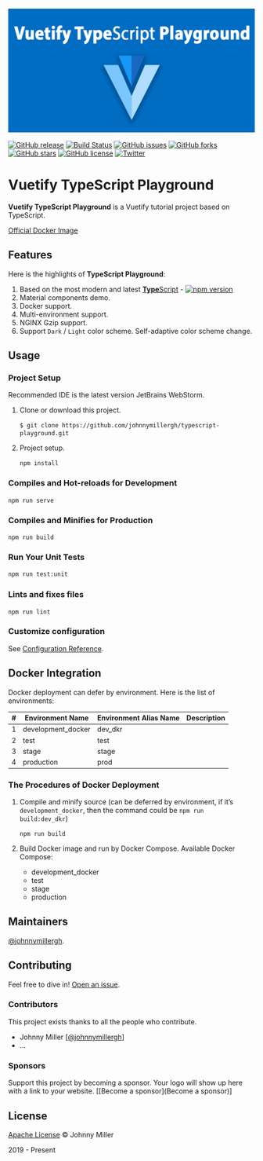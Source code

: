 ![TypeScript Playground Feature Graphics](https://raw.githubusercontent.com/johnnymillergh/MaterialLibrary/master/vuetify-typescript-playground/vuetify-typescript-playground-blue-background.png)

[![GitHub release](https://img.shields.io/github/release/johnnymillergh/vuetify-typescript-playground.svg)](https://github.com/johnnymillergh/vuetify-typescript-playground/releases)
[![Build Status](https://travis-ci.com/johnnymillergh/vuetify-typescript-playground.svg?branch=master)](https://travis-ci.com/johnnymillergh/typescript-playground)
[![GitHub issues](https://img.shields.io/github/issues/johnnymillergh/vuetify-typescript-playground)](https://github.com/johnnymillergh/vuetify-typescript-playground/issues)
[![GitHub forks](https://img.shields.io/github/forks/johnnymillergh/vuetiify-typescript-playground)](https://github.com/johnnymillergh/vuetify-typescript-playground/network)
[![GitHub stars](https://img.shields.io/github/stars/johnnymillergh/vuetiify-typescript-playground)](https://github.com/johnnymillergh/vuetify-typescript-playground/stargazers)
[![GitHub license](https://img.shields.io/github/license/johnnymillergh/vuetiify-typescript-playground)](https://github.com/johnnymillergh/vuetify-typescript-playground/blob/master/LICENSE)
[![Twitter](https://img.shields.io/twitter/url/https/github.com/johnnymillergh/vuetiify-typescript-playground?style=social)](https://twitter.com/intent/tweet?text=Wow:&url=https%3A%2F%2Fgithub.com%2Fjohnnymillergh%2Fvuetify-typescript-playground)

# Vuetify TypeScript Playground

**Vuetify TypeScript Playground** is a Vuetify tutorial project based on TypeScript.

[Official Docker Image](https://hub.docker.com/r/ijohnnymiller/vuetify-typescript-playground-prod)

## Features

Here is the highlights of **TypeScript Playground**:

1. Based on the most modern and latest [**Type**Script](https://github.com/microsoft/TypeScript) - [![npm version](https://d25lcipzij17d.cloudfront.net/badge.svg?id=js&type=6&v=3.7.3&x2=0)](https://www.npmjs.com/package/typescript)
3. Material components demo.
4. Docker support.
5. Multi-environment support.
6. NGINX Gzip support.
6. Support `Dark` / `Light` color scheme. Self-adaptive color scheme change.

## Usage

### Project Setup

Recommended IDE is the latest version JetBrains WebStorm.

1. Clone or download this project.

   ```shell
   $ git clone https://github.com/johnnymillergh/typescript-playground.git
   ```

2. Project setup.

   ```shell
   npm install
   ```

### Compiles and Hot-reloads for Development

   ```shell
npm run serve
   ```

### Compiles and Minifies for Production

```shell
npm run build
```

### Run Your Unit Tests

```sh
npm run test:unit
```

### Lints and fixes files

```shell
npm run lint
```

### Customize configuration

See [Configuration Reference](https://cli.vuejs.org/config/).

## Docker Integration

Docker deployment can defer by environment. Here is the list of environments:

| #    | Environment Name   | Environment Alias Name | Description |
| ---- | ------------------ | ---------------------- | ----------- |
| 1    | development_docker | dev_dkr                |             |
| 2    | test               | test                   |             |
| 3    | stage              | stage                  |             |
| 4    | production         | prod                   |             |

### The Procedures of Docker Deployment

1. Compile and minify source (can be deferred by environment, if it’s `development_docker`, then the command could be `npm run build:dev_dkr`)

   ```shell
   npm run build
   ```

2. Build Docker image and run by Docker Compose. Available Docker Compose:

   - development_docker
   - test
   - stage
   - production

## Maintainers

[@johnnymillergh](https://github.com/johnnymillergh).

## Contributing

Feel free to dive in! [Open an issue](https://github.com/johnnymillergh/typescript-playground/issues/new).

### Contributors

This project exists thanks to all the people who contribute. 

- Johnny Miller [[@johnnymillergh](https://github.com/johnnymillergh)]
- …


### Sponsors

Support this project by becoming a sponsor. Your logo will show up here with a link to your website. [[Become a sponsor](Become a sponsor)]

## License

[Apache License](https://github.com/johnnymillergh/typescript-playground/blob/master/LICENSE) © Johnny Miller

2019 - Present



